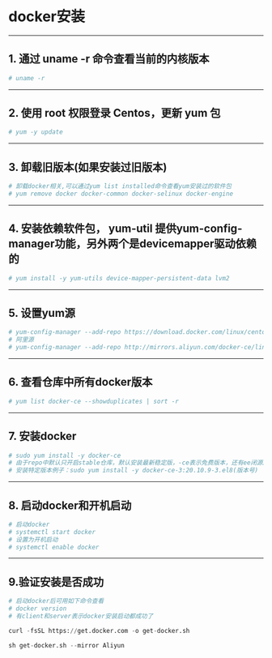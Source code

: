 # docker安装

---

## 1. 通过 uname -r 命令查看当前的内核版本

```py
# uname -r
```

---

## 2. 使用 root 权限登录 Centos，更新 yum 包

```py
# yum -y update
```

---

## 3. 卸载旧版本(如果安装过旧版本)
```py
# 卸载docker相关,可以通过yum list installed命令查看yum安装过的软件包
# yum remove docker docker-common docker-selinux docker-engine
```

---

## 4. 安装依赖软件包， yum-util 提供yum-config-manager功能，另外两个是devicemapper驱动依赖的

```py
# yum install -y yum-utils device-mapper-persistent-data lvm2
```

---

## 5. 设置yum源

```py
# yum-config-manager --add-repo https://download.docker.com/linux/centos/docker-ce.repo
# 阿里源
# yum-config-manager --add-repo http://mirrors.aliyun.com/docker-ce/linux/centos/docker-ce.repo
```

---

## 6. 查看仓库中所有docker版本

```py
# yum list docker-ce --showduplicates | sort -r
```

---

## 7. 安装docker

```py
# sudo yum install -y docker-ce
# 由于repo中默认只开启stable仓库，默认安装最新稳定版，-ce表示免费版本，还有ee闭源版
# 安装特定版本例子：sudo yum install -y docker-ce-3:20.10.9-3.el8(版本号)
```

---

## 8. 启动docker和开机启动

```py
# 启动docker
# systemctl start docker
# 设置为开机启动
# systemctl enable docker
```

---

## 9.验证安装是否成功

```py
# 启动docker后可用如下命令查看
# docker version
# 有client和server表示docker安装启动都成功了
```

```py
curl -fsSL https://get.docker.com -o get-docker.sh

sh get-docker.sh --mirror Aliyun
```
